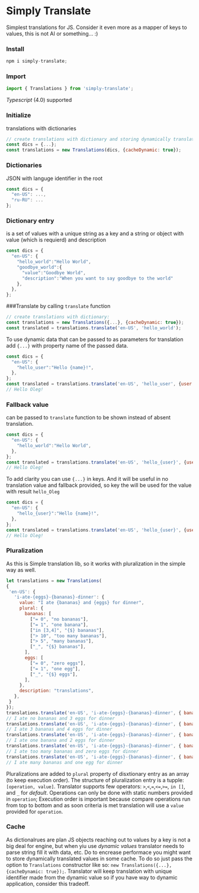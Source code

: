 # Simply Translate
Simplest translations for JS. Consider it even more as a mapper of keys to values, this is not AI or something... :)

### Install
```javascript
npm i simply-translate;
```
### Import
```javascript
import { Translations } from 'simply-translate';
```
*Typescript* (4.0) supported

### Initialize
translations with dictionaries
```javascript
// create translations with dictionary and storing dynamically translated values:
const dics = {...};
const translations = new Translations(dics, {cacheDynamic: true});
```

### Dictionaries
JSON with languge identifier in the root
```javascript
const dics = {
  "en-US": ...,
  "ru-RU": ...
};
```

### Dictionary entry
is a set of values with a unique string as a key and a string or object with value (which is requierd) and description
```javascript
const dics = {
  "en-US": {
    "hello_world":"Hello World",
    "goodbye_world":{
      "value":"Goodbye World",
      "description":"When you want to say goodbye to the world"
    },
  },
};
```
###Translate
by calling `translate` function
```javascript
// create translations with dictionary:
const translations = new Translations({...}, {cacheDynamic: true});
const translated = translations.translate('en-US', 'hello_world');
```
To use dynamic data that can be passed to as parameters for translation add `{...}` with property name of the passed data.
```javascript
const dics = {
  "en-US": {
    "hello_user":"Hello {name}!",
  },
};
const translated = translations.translate('en-US', 'hello_user', {user:'Oleg'});
// Hello Oleg!
```
### Fallback value
can be passed to `translate` function to be shown instead of absent translation.
```javascript
const dics = {
  "en-US": {
    "hello_world":"Hello World",
  },
};
const translated = translations.translate('en-US', 'hello_{user}', {user:'Oleg'}, 'Hello);
// Hello Oleg!
```
To add clarity you can use `{...}` in keys.
And it will be useful in no translation value and fallback provided, so key the will be used for the value with result `hello_Oleg`
```javascript
const dics = {
  "en-US": {
    "hello_{user}":"Hello {name}!",
  },
};
const translated = translations.translate('en-US', 'hello_{user}', {user:'Oleg'});
// Hello Oleg!
```
### Pluralization
As this is Simple translation lib, so it works with pluralization in the simple way as well.
```javascript
let translations = new Translations(
{
 'en-US': {
   'i-ate-{eggs}-{bananas}-dinner': {
     value: "I ate {bananas} and {eggs} for dinner",
     plural: {
       bananas: [
         ["= 0", "no bananas"],
         ["= 1", "one banana"],
         ["in [3,4]", "{$} bananas"],
         ["> 10", "too many bananas"],
         ["> 5", "many bananas"],
         ["_", "{$} bananas"],
       ],
       eggs: [
         ["= 0", "zero eggs"],
         ["= 1", "one egg"],
         ["_", "{$} eggs"],
       ],
     },
     description: "translations",
   },
 }
});
translations.translate('en-US', 'i-ate-{eggs}-{bananas}-dinner', { bananas: 0, eggs: 3 });
// I ate no bananas and 3 eggs for dinner
translations.translate('en-US', 'i-ate-{eggs}-{bananas}-dinner', { bananas: 3, eggs: 4 });
// I ate 3 bananas and 4 eggs for dinner
translations.translate('en-US', 'i-ate-{eggs}-{bananas}-dinner', { bananas: 1, eggs: 2 });
// I ate one banana and 2 eggs for dinner
translations.translate('en-US', 'i-ate-{eggs}-{bananas}-dinner', { bananas: 11, eggs: 0 });
// I ate too many bananas and zero eggs for dinner
translations.translate('en-US', 'i-ate-{eggs}-{bananas}-dinner', { bananas: 6, eggs: 1 });
// I ate many bananas and one egg for dinner
```
Pluralizations are added to `plural` property of disxtionary entry as an array (to keep execution order).
The structure of pluralization entry is a tupple: `[operation, value]`.
Translator supports few operators: `>`,`<`,`=`,`<=`,`>=`, `in []`, and `_` for *default*. Operations can only be done with static numbers provided in `operation`;
Execution order is important because compare operations run from top to bottom and as soon criteria is met translation will use a `value` provided for `operation`.

### Cache
As dictionalrues are plan JS objects reaching out to values by a key is not a big deal for engine, but when yiu use *dynamic values* translator needs to parse string fill it with data, etc. Do to encrease performace you might want to store dynamically translated values in some cache.
To do so just pass the option to `Translations` constructor like so: `new Translations({...}, {cacheDynamic: true});`. 
Translator will keep translation with unique identifier made from the dynamic value so if you have way to dynamic application, consider this tradeoff.

